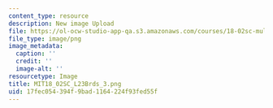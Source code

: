 ```yaml
---
content_type: resource
description: New image Upload
file: https://ol-ocw-studio-app-qa.s3.amazonaws.com/courses/18-02sc-multivariable-calculus-fall-2010/17fec054394f9bad1164224f93fed55f_MIT18_02SC_L23Brds_3.png
file_type: image/png
image_metadata:
  caption: ''
  credit: ''
  image-alt: ''
resourcetype: Image
title: MIT18_02SC_L23Brds_3.png
uid: 17fec054-394f-9bad-1164-224f93fed55f
---
```

